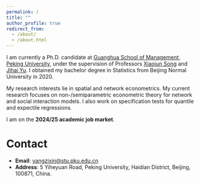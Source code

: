 ```yaml
---
permalink: /
title: ""
author_profile: true
redirect_from: 
  - /about/
  - /about.html
---
```


I am currently a Ph.D. candidate at [Guanghua School of Management, Peking University](https://en.gsm.pku.edu.cn/index.htm), under the supervision of Professors [Xiaojun Song](https://en.gsm.pku.edu.cn/conjsxq.jsp?urltype=tree.TreeTempUrl&wbtreeid=1099&user_id=sxj) and [Jihai Yu](https://en.gsm.pku.edu.cn/conjsxq.jsp?urltype=tree.TreeTempUrl&wbtreeid=1099&user_id=jihai.yu). I obtained my bachelor degree in Statistics from Beijing Normal University in 2020.

My research interests lie in spatial and network econometrics. My current research focuses on non-/semiparametric econometric theory for network and social interaction models. I also work on specification tests for quantile and expectile regressions.

I am on the **2024/25 academic job market**.

Contact
======
* **Email**: [yangzixin@stu.pku.edu.cn](yangzixin@stu.pku.edu.cn)
* **Address**: 5 Yiheyuan Road, Peking University, Haidian District, Beijing, 100871, China.
